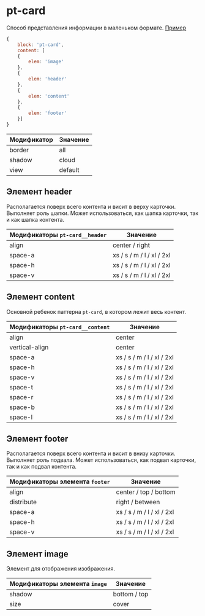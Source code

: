 # pt-card

Способ представления информации в маленьком формате. [Пример](https://codepen.io/whitepapertools/pen/6dfa7d09f4c412333aa70bf475064679/)

```js
{
	block: 'pt-card',
	content: [
	{
		elem: 'image'
	},
	{
		elem: 'header'
	},
	{
		elem: 'content'
	},
	{
		elem: 'footer'
	}]
}
```

Модификатор | Значение
----------- | ----------
border      | all
shadow      | cloud
view        | default

## Элемент header

Располагается поверх всего контента и висит в верху карточки. Выполняет роль шапки. Может использоваться, как шапка карточки, так и как шапка контента.

Модификаторы `pt-card__header` | Значение
------------------------------ | -------------------------
align                          | center / right
space-a                        | xs / s / m / l / xl / 2xl
space-h                        | xs / s / m / l / xl / 2xl
space-v                        | xs / s / m / l / xl / 2xl

## Элемент content

Основной ребенок паттерна `pt-card`, в котором лежит весь контент.

Модификаторы `pt-card__content` | Значение
------------------------------- | -------------------------
align                           | center
vertical-align                  | center
space-a                         | xs / s / m / l / xl / 2xl
space-h                         | xs / s / m / l / xl / 2xl
space-v                         | xs / s / m / l / xl / 2xl
space-t                         | xs / s / m / l / xl / 2xl
space-r                         | xs / s / m / l / xl / 2xl
space-b                         | xs / s / m / l / xl / 2xl
space-l                         | xs / s / m / l / xl / 2xl

## Элемент footer

Располагается поверх всего контента и висит в внизу карточки. Выполняет роль подвала. Может использоваться, как подвал карточки, так и как подвал контента.

Модификаторы элемента `footer`  | Значение
------------------------------- | -------------------------
align                           | center / top / bottom
distribute                      | right / between
space-a                         | xs / s / m / l / xl / 2xl
space-h                         | xs / s / m / l / xl / 2xl
space-v                         | xs / s / m / l / xl / 2xl

## Элемент image

Элемент для отображения изображения.

Модификаторы элемента `image` | Значение
----------------------------- | -------------
shadow                        | bottom / top
size                          | cover